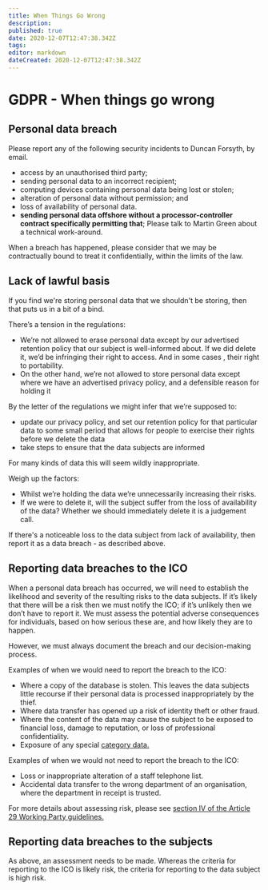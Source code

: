 ```yaml
---
title: When Things Go Wrong
description: 
published: true
date: 2020-12-07T12:47:38.342Z
tags: 
editor: markdown
dateCreated: 2020-12-07T12:47:38.342Z
---
```


# GDPR - When things go wrong

## Personal data breach

Please report any of the following security incidents to Duncan Forsyth, by email.

- access by an unauthorised third party;
- sending personal data to an incorrect recipient; 
- computing devices containing personal data being lost or stolen; 
- alteration of personal data without permission; and
- loss of availability of personal data.
- **sending personal data offshore without a processor-controller contract specifically permitting that**;  Please talk to Martin Green about a technical work-around.

When a breach has happened, please consider that we may be contractually bound to treat it confidentially, within the limits of the law. 



## Lack of lawful basis

If you find we're storing personal data that we shouldn't be storing, then that puts us in a bit of a bind.

There’s a tension in the regulations:

- We’re not allowed to erase personal data except by our advertised retention policy that our subject is well-informed about. If we did delete it, we’d be infringing their right to access. And in some cases , their right to portability.
- On the other hand, we’re not allowed to store personal data except where we have an advertised privacy policy, and a defensible reason for holding it

By the letter of the regulations we might infer that we’re supposed to:

- update our privacy policy, and set our retention policy for that particular data to some small period that allows for people to exercise their rights before we delete the data
- take steps to ensure that the data subjects are informed

For many kinds of data this will seem wildly inappropriate.

Weigh up the factors:

- Whilst we’re holding the data we’re unnecessarily increasing their risks.
- If we were to delete it, will the subject suffer from the loss of availability of the data?
Whether we should immediately delete it is a judgement call.
 
If there's a noticeable loss to the data subject from lack of availability, then report it as a data breach - as described above. 



## Reporting data breaches to the ICO

When a personal data breach has occurred, we will need to establish the likelihood and severity of the resulting risks to the data subjects. If it’s likely that there will be a risk then we must notify the ICO; if it’s unlikely then we don’t have to report it.  We must assess the potential adverse consequences for individuals, based on how serious these are, and how likely they are to happen.

However, we must always document the breach and our decision-making process. 

Examples of when we would need to report the breach to the ICO:

- Where a copy of the database is stolen. This leaves the data subjects little recourse if their personal data is processed inappropriately by the thief.
- Where data transfer has opened up a risk of identity theft or other fraud.
- Where the content of the data may cause the subject to be exposed to financial loss, damage to reputation, or loss of professional confidentiality.
- Exposure of any special [category data.]([Lawful_Basis_Of_Activity](/GDPR/Lawful_Basis_Of_Activity))

Examples of when we would not need to report the breach to the ICO:

- Loss or inappropriate alteration of a staff telephone list.
- Accidental data transfer to the wrong department of an organisation, where the department in receipt is trusted.

For more details about assessing risk, please see [section IV of the Article 29 Working Party guidelines.](http://ec.europa.eu/newsroom/just/document.cfm?doc_id=47741)



## Reporting data breaches to the subjects

As above, an assessment needs to be made. Whereas the criteria for reporting to the ICO is likely risk, the criteria for reporting to the data subject is high risk.